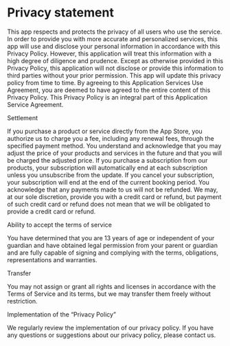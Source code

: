 # Privacy statement

This app respects and protects the privacy of all users who use the service. In order to provide you with more accurate and personalized services, this app will use and disclose your personal information in accordance with this Privacy Policy. However, this application will treat this information with a high degree of diligence and prudence. Except as otherwise provided in this Privacy Policy, this application will not disclose or provide this information to third parties without your prior permission. This app will update this privacy policy from time to time. By agreeing to this Application Services Use Agreement, you are deemed to have agreed to the entire content of this Privacy Policy. This Privacy Policy is an integral part of this Application Service Agreement.

Settlement

If you purchase a product or service directly from the App Store, you authorize us to charge you a fee, including any renewal fees, through the specified payment method. You understand and acknowledge that you may adjust the price of your products and services in the future and that you will be charged the adjusted price. If you purchase a subscription from our products, your subscription will automatically end at each subscription unless you unsubscribe from the update. If you cancel your subscription, your subscription will end at the end of the current booking period. You acknowledge that any payments made to us will not be refunded. We may, at our sole discretion, provide you with a credit card or refund, but payment of such credit card or refund does not mean that we will be obligated to provide a credit card or refund.

Ability to accept the terms of service

You have determined that you are 13 years of age or independent of your guardian and have obtained legal permission from your parent or guardian and are fully capable of signing and complying with the terms, obligations, representations and warranties.

Transfer

You may not assign or grant all rights and licenses in accordance with the Terms of Service and its terms, but we may transfer them freely without restriction.

Implementation of the “Privacy Policy”

We regularly review the implementation of our privacy policy. If you have any questions or suggestions about our privacy policy, please contact us.
